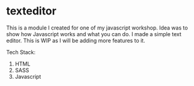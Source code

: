 # texteditor

This is a module I created for one of my javascript workshop. Idea was to show how Javascript works and what you can do.
I made a simple text editor. This is WIP as I will be adding more features to it.

Tech Stack:
1) HTML
2) SASS
3) Javascript
